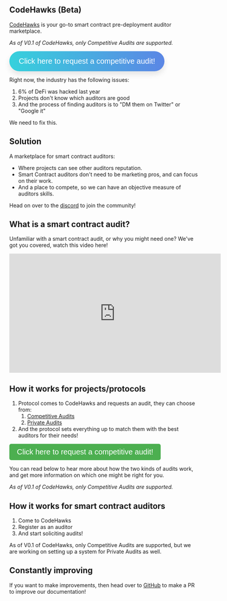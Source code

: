 ## CodeHawks (Beta)

[CodeHawks](https://codehawks.com/) is your go-to smart contract pre-deployment auditor marketplace.

_As of V0.1 of CodeHawks, only Competitive Audits are supported._

<a href="https://cyfrin.typeform.com/to/G97TcPPk" target="_blank">
  <button style="font-size: 20px; padding: 15px 25px; cursor: pointer; background: linear-gradient(to right, #36D1DC, #5B86E5); color: white; border: none; border-radius: 50px; text-align: center; text-decoration: none; display: inline-block; box-shadow: 0px 8px 15px rgba(0, 0, 0, 0.1); transition: all 0.3s ease 0s;" onmouseover="this.style.boxShadow='0px 15px 20px rgba(46, 229, 157, 0.4)';" onmouseout="this.style.boxShadow='0px 8px 15px rgba(0, 0, 0, 0.1)';">Click here to request a competitive audit!</button>
</a>

Right now, the industry has the following issues:
1. 6% of DeFi was hacked last year
2. Projects don't know which auditors are good
3. And the process of finding auditors is to "DM them on Twitter" or "Google it"

We need to fix this.

## Solution

A marketplace for smart contract auditors:
- Where projects can see other auditors reputation.
- Smart Contract auditors don't need to be marketing pros, and can focus on their work.
- And a place to compete, so we can have an objective measure of auditors skills.

Head on over to the [discord](https://discord.gg/QsK8BPCdXM) to join the community!

## What is a smart contract audit?

Unfamiliar with a smart contract audit, or why you might need one? We've got you covered, watch this video here!

<iframe width="560" height="315" src="https://www.youtube.com/embed/aOqhQvWhUG0" frameborder="0" allow="accelerometer; autoplay; clipboard-write; encrypted-media; gyroscope; picture-in-picture" allowfullscreen title="What is a smart contract audit"></iframe>

## How it works for projects/protocols

1. Protocol comes to CodeHawks and requests an audit, they can choose from:
   1. [Competitive Audits](/audits/)
   2. [Private Audits](/audits/)
2. And the protocol sets everything up to match them with the best auditors for their needs!

<a href="https://cyfrin.typeform.com/to/G97TcPPk" target="_blank">
<button style="font-size: 20px; padding: 10px 20px; cursor: pointer; background-color: #4CAF50; color: white; border: none; border-radius: 5px; text-align: center; text-decoration: none; display: inline-block;" onmouseover="this.style.backgroundColor='#45a049';" onmouseout="this.style.backgroundColor='#4CAF50';">Click here to request a competitive audit!</button>
</a>


You can read below to hear more about how the two kinds of audits work, and get more information on which one might be right for you.

_As of V0.1 of CodeHawks, only Competitive Audits are supported._

## How it works for smart contract auditors

1. Come to CodeHawks
2. Register as an auditor
3. And start soliciting audits!

As of V0.1 of CodeHawks, only Competitive Audits are supported, but we are working on setting up a system for Private Audits as well.

## Constantly improving

If you want to make improvements, then head over to [GitHub](https://github.com/Cyfrin/codehawks-docs) to make a PR to improve our documentation!